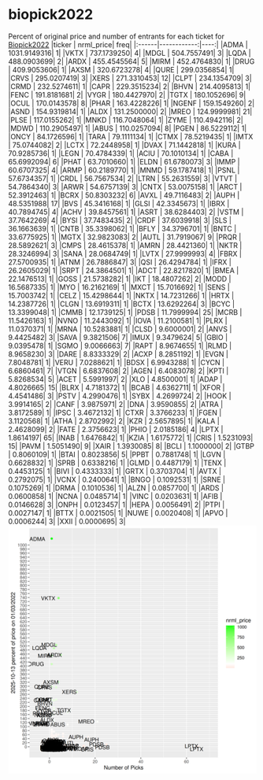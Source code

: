 # biopick2022
Percent of original price and number of entrants for each ticket for [Biopick2022](https://twitter.com/hashtag/Biopick2022)
|ticker |   nrml_price| freq|
|:------|------------:|----:|
|ADMA   | 1031.9149316|    1|
|VKTX   |  737.1739250|    4|
|MDGL   |  504.7557491|    3|
|LQDA   |  488.0903699|    2|
|ARDX   |  455.4545564|    5|
|MIRM   |  452.4764830|    1|
|DRUG   |  409.9053606|    1|
|AXSM   |  320.6723278|    4|
|QURE   |  299.0356854|    1|
|CRVS   |  295.0207419|    3|
|XERS   |  271.3310453|   12|
|CLPT   |  234.1354709|    3|
|CRMD   |  232.5274611|    1|
|CAPR   |  229.3515234|    2|
|BHVN   |  214.4095813|    1|
|FENC   |  191.8181681|    2|
|VYGR   |  180.4427970|    2|
|TGTX   |  180.1052696|    9|
|OCUL   |  170.0143578|    8|
|PHAR   |  163.4228226|    1|
|NGENF  |  159.1549260|    2|
|ASND   |  154.9319814|    1|
|ALDX   |  131.2500000|    2|
|MREO   |  124.9999981|   21|
|PLSE   |  117.0155262|    1|
|MNKD   |  116.7048064|    1|
|ZYME   |  110.4942116|    2|
|MDWD   |  110.2905497|    1|
|ABUS   |  110.0257094|    8|
|PGEN   |   86.5229112|    1|
|ONCY   |   84.1726596|    1|
|TARA   |   79.1111134|    1|
|CTMX   |   78.5219435|    1|
|IMTX   |   75.0744082|    2|
|LCTX   |   72.2448958|    1|
|DVAX   |   71.1442818|    1|
|KURA   |   70.9285736|    1|
|LEGN   |   70.4784339|    1|
|ACIU   |   70.1010134|    1|
|CABA   |   65.6992094|    6|
|PHAT   |   63.7010660|    1|
|ELDN   |   61.6780073|    3|
|IMMP   |   60.6707325|    4|
|ARMP   |   60.2189770|    1|
|MNMD   |   59.1787418|    1|
|PSNL   |   57.6734357|    1|
|CRDL   |   56.7567534|    2|
|LTRN   |   55.2631559|    3|
|VTVT   |   54.7864340|    3|
|ARWR   |   54.6757139|    3|
|CNTX   |   53.0075158|    1|
|ARCT   |   52.3912463|    1|
|BCRX   |   50.8303232|    6|
|AVXL   |   49.7116483|    2|
|AUPH   |   48.5351988|   17|
|BVS    |   45.3416168|    1|
|GLSI   |   42.3345673|    1|
|IBRX   |   40.7894745|    4|
|ACHV   |   39.8457561|    1|
|ASRT   |   38.6284403|    2|
|VSTM   |   37.7642269|    4|
|BYSI   |   37.7483435|    2|
|CRDF   |   37.6039918|    3|
|SLS    |   36.1663639|    1|
|CNTB   |   35.3398062|    1|
|BFLY   |   34.3796701|    1|
|BNTC   |   33.6775925|    1|
|MGTX   |   32.9823083|    2|
|AUTL   |   31.7919067|    9|
|PRQR   |   28.5892621|    3|
|CMPS   |   28.4615378|    1|
|AMRN   |   28.4421360|    1|
|NKTR   |   28.3246994|    3|
|SANA   |   28.0684749|    1|
|LVTX   |   27.9999993|    4|
|FBRX   |   27.5700935|    1|
|ATNM   |   26.7886847|    3|
|QSI    |   26.4294784|    1|
|IFRX   |   26.2605029|    1|
|SRPT   |   24.3864501|    1|
|ADCT   |   22.8217820|    1|
|BMEA   |   22.1476513|    1|
|GOSS   |   21.5738282|    1|
|IKT    |   18.4807262|    2|
|MODD   |   16.5687335|    1|
|MYO    |   16.2162169|    1|
|MXCT   |   15.7016692|    1|
|SENS   |   15.7003742|    1|
|CELZ   |   15.4298644|    1|
|NKTX   |   14.7231266|    1|
|HRTX   |   14.2387726|    1|
|CLGN   |   13.6919311|    1|
|BCTX   |   13.6292264|    3|
|BCYC   |   13.3399048|    1|
|CMMB   |   12.1739125|    1|
|PDSB   |   11.7999994|   25|
|MCRB   |   11.5426163|    1|
|NVNO   |   11.2443092|    1|
|IOVA   |   11.2100581|    1|
|PLRX   |   11.0370371|    1|
|MRNA   |   10.5283881|    1|
|CLSD   |    9.6000001|    2|
|ANVS   |    9.4425482|    3|
|SAVA   |    9.3821506|    7|
|IMUX   |    9.3479624|    5|
|GBIO   |    9.0395478|    1|
|SGMO   |    9.0066663|    7|
|RAPT   |    8.9674655|    1|
|RLMD   |    8.9658230|    3|
|DARE   |    8.8333329|    2|
|ACXP   |    8.2851192|    1|
|EVGN   |    7.8048781|    1|
|VERU   |    7.0288621|    1|
|BDSX   |    6.9943288|    1|
|CYCN   |    6.6860461|    7|
|VTGN   |    6.6837608|    2|
|AGEN   |    6.4083078|    2|
|KPTI   |    5.8268534|    5|
|ACET   |    5.5991997|    2|
|XLO    |    4.8500001|    1|
|ADAP   |    4.8026665|   15|
|BLRX   |    4.7181372|    1|
|BCAB   |    4.6362711|    1|
|XFOR   |    4.4541486|    3|
|PSTV   |    4.2990476|    1|
|SYBX   |    4.2699724|    2|
|HOOK   |    3.9914165|    2|
|CANF   |    3.9875971|    2|
|DNA    |    3.9590855|    2|
|ATRA   |    3.8172589|    1|
|IPSC   |    3.4672132|    1|
|CTXR   |    3.3766233|    1|
|FGEN   |    3.1120568|    1|
|ATHA   |    2.8702992|    2|
|KZR    |    2.5657895|    1|
|KALA   |    2.4628099|    2|
|FATE   |    2.3756623|    1|
|PHIO   |    2.0185186|    4|
|LPTX   |    1.8614197|   65|
|INAB   |    1.6476842|    1|
|KZIA   |    1.6175772|    1|
|CRIS   |    1.5231093|   15|
|PAVM   |    1.5051490|    9|
|XAIR   |    1.3930085|    8|
|BCLI   |    1.1000000|    2|
|GTBP   |    0.8060109|    1|
|BTAI   |    0.8023856|    5|
|PPBT   |    0.7881748|    1|
|LGVN   |    0.6628832|    1|
|SPRB   |    0.6338216|    1|
|GLMD   |    0.4487179|    1|
|TENX   |    0.4453125|    1|
|BIVI   |    0.4333333|    1|
|GRTX   |    0.3703704|    1|
|AVTX   |    0.2792075|    1|
|VCNX   |    0.2400641|    1|
|BNGO   |    0.1092531|    1|
|SRNE   |    0.1075269|    1|
|DRMA   |    0.1010536|    1|
|ALZN   |    0.0857700|    1|
|ARDS   |    0.0600858|    1|
|NCNA   |    0.0485714|    1|
|VINC   |    0.0203631|    1|
|AFIB   |    0.0146628|    3|
|ONPH   |    0.0123457|    1|
|HEPA   |    0.0056491|    2|
|PTPI   |    0.0027147|    1|
|BTTX   |    0.0021505|    1|
|NUWE   |    0.0020408|    1|
|APVO   |    0.0006244|    3|
|XXII   |    0.0000695|    3|
![retvspicks](biopicks.png?raw=true)
